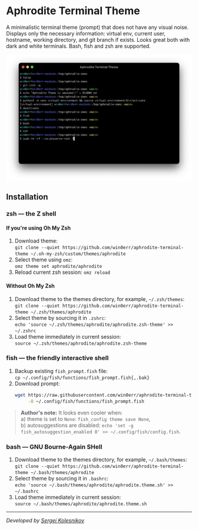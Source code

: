 # Aphrodite Terminal Theme

A minimalistic terminal theme (prompt) that does not have any visual noise. Displays only the necessary information: virtual env, current user, hostname, working directory, and git branch if exists. Looks great both with dark and white terminals. Bash, fish and zsh are supported.

![Aphrodite Terminal Theme](./assets/screenshot.png)

## Installation

### **zsh** — the Z shell

#### If you're using Oh My Zsh

1. Download theme: \
   `git clone --quiet https://github.com/win0err/aphrodite-terminal-theme ~/.oh-my-zsh/custom/themes/aphrodite`
2. Select theme using `omz`: \
   `omz theme set aphrodite/aphrodite`
3. Reload current zsh session: `omz reload`

#### Without Oh My Zsh

1. Download theme to the themes directory, for example, `~/.zsh/themes`: \
   `git clone --quiet https://github.com/win0err/aphrodite-terminal-theme ~/.zsh/themes/aphrodite`
2. Select theme by sourcing it in `.zshrc`: \
   `echo 'source ~/.zsh/themes/aphrodite/aphrodite.zsh-theme' >> ~/.zshrc`
3. Load theme immediately in current session: \
   `source ~/.zsh/themes/aphrodite/aphrodite.zsh-theme`

### **fish** — the friendly interactive shell

1. Backup existing `fish_prompt.fish` file: \
   `cp ~/.config/fish/functions/fish_prompt.fish{,.bak}`
2. Download prompt:
   ```sh
   wget https://raw.githubusercontent.com/win0err/aphrodite-terminal-theme/master/fish_prompt.fish \
	    -O ~/.config/fish/functions/fish_prompt.fish
   ```

> **Author's note:** It looks even cooler when: \
> a) theme is set to `None`: `fish_config theme save None`, \
> b) autosuggestions are disabled: `echo 'set -g fish_autosuggestion_enabled 0' >> ~/.config/fish/config.fish`.

### bash — GNU Bourne-Again SHell

1. Download theme to the themes directory, for example, `~/.bash/themes`: \
   `git clone --quiet https://github.com/win0err/aphrodite-terminal-theme ~/.bash/themes/aphrodite`
2. Select theme by sourcing it in `.bashrc`: \
   `echo 'source ~/.bash/themes/aphrodite/aphrodite.theme.sh' >> ~/.bashrc`
3. Load theme immediately in current session: \
   `source ~/.bash/themes/aphrodite/aphrodite.theme.sh`


---
_Developed by [Sergei Kolesnikov](https://github.com/win0err)_
